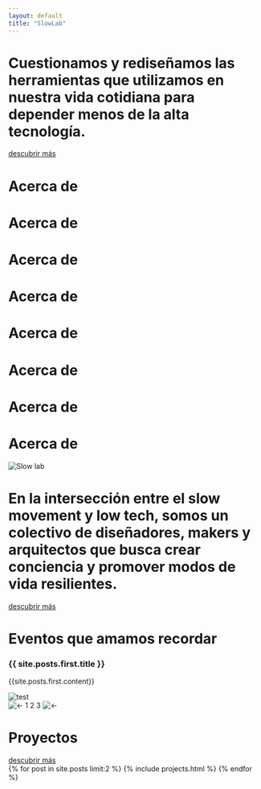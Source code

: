 ```yaml
---
layout: default
title: "SlowLab"
---
```


<div class="two-columns">
  <div class="col-text green-bg">
      <h1 class="yellow">
        Cuestionamos y rediseñamos las herramientas que utilizamos en nuestra vida cotidiana 
        para depender menos de la alta tecnología.
      </h1>
    <a href="{{ site.baseurl }}/about" class="button yellow">descubrir más</a>
  </div>
 
  <div class="col-img home"></div>
</div>

<!-- Section banner -->
<div class="section-banner lily-bg">
    <span class="banner-item"><h1>Acerca de</h1></span>
    <span class="banner-item"><h1>Acerca de</h1></span>
    <span class="banner-item"><h1>Acerca de</h1></span>
    <span class="banner-item"><h1>Acerca de</h1></span>
    <span class="banner-item"><h1>Acerca de</h1></span>
    <span class="banner-item"><h1>Acerca de</h1></span>
    <span class="banner-item"><h1>Acerca de</h1></span>
    <span class="banner-item"><h1>Acerca de</h1></span>
</div>

<!-- Slogan -->
<div class="section-bg" id="slogan">
    <div class="slogan-frame">
        <img src="{{ '/assets/images/icons/Slowlab_Iconos_Ave_3_small.png' | relative_url }}" alt="Slow lab">
        <h1>En la intersección entre el slow movement y low tech, somos un colectivo de diseñadores, makers y arquitectos que busca crear conciencia y promover modos de vida resilientes.</h1>
    <a href="{{ site.baseurl }}/about" class="button green">descubrir más</a>
    </div>
</div>


<!-- Eventos que amamos recordar -->
<div class="carousel-projects lily-bg">
    <div class="left">
        <h1>Eventos que amamos recordar</h1>
        <span>
           <span class="proj-text" style="display:block"><h3>{{ site.posts.first.title }}</h3><p>{{site.posts.first.content}}</p></span>
           <span class="proj-text" style="display:none"><h3>{{ site.posts.last.title }}</h3><p>{{site.posts.last.content}}</p></span>
            <span class="proj-text" style="display:none"><h3>{{ site.posts.first.title }}</h3><p>{{site.posts.first.content}}</p></span>
        </span>
    </div>
    <div class="right-img">
      <img class="mySlides" src="{{ site.posts.first.image | relative_url }}" alt="test" style="display:block">
      <img class="mySlides" src="{{ site.posts.last.image | relative_url }}" alt="test" style="display:none">
      <img class="mySlides" src="{{ site.posts.first.image | relative_url }}" alt="test" style="display:none">
      <div class="nav-slides">
        <img src="{{'/assets/images/icons/arrowleft.png' | relative_url }}" alt="&#8592;" class="" onclick="plusDivs(-1)">
        <span class="nav-numbers">
        <span class="nb-slide selected" onclick="currentDiv(1)">1</span>
        <span class="nb-slide" onclick="currentDiv(2)">2</span>
        <span class="nb-slide" onclick="currentDiv(3)">3</span>
        </span>
        <img src="{{'/assets/images/icons/arrowright.png' | relative_url }}" alt="&#8592;" class="" onclick="plusDivs(+1)">        
      </div>
    </div>
</div>




<!-- Title banner -->
<div class="title-banner">
    <span><h1>Proyectos</h1></span>
    <a href="{{ site.baseurl }}/projects" class="button green">descubrir más</a>
</div>

<div class="cards home">
{% for post in site.posts limit:2 %}
  {% include projects.html %}
{% endfor %}
</div>